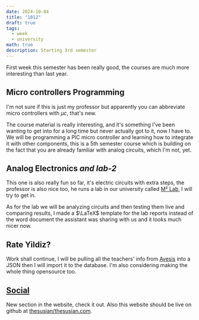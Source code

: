 ```yaml
---
date: 2024-10-04
title: "1012"
draft: true
tags:
  - week
  - university
math: true
description: Starting 3rd semester
---
```


First week this semester has been really good, the courses are much more interesting than last year.

## Micro controllers Programming

I'm not sure if this is just my professor but apparently you can abbreviate micro controllers with $\mu c$, that's new.

The course material is really interesting, and it's something I've been wanting to get into for a long time but never actually got to it, now I have to. We will be programming a PIC micro controller and learning how to integrate it with other components, this is a 5th semester course which is building on the fact that you are already familiar with analog circuits, which I'm not, yet.

## Analog Electronics *and lab-2*

This one is also really fun so far, it's electric circuits with extra steps, the professor is also nice too, he runs a lab in our university called [M² Lab](https://m2lab.com.tr/), I will try to get in.

As for the lab we will be analyzing circuits and then testing them live and comparing results, I made a $\LaTeX$ template for the lab reports instead of the word document the assistant was sharing with us and it looks much nicer now.

## Rate Yildiz?

Work shall continue, I will be pulling all the teachers' info from [Avesis](https://avesis.yildiz.edu.tr/) into a JSON then I will import it to the database. I'm also considering making the whole thing opensource too.

## [Social](/soc)

New section in the website, check it out. Also this website should be live on github at [thesusian/thesusian.com](https://github.com/thesusian/thesusian.com).
